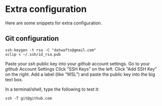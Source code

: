 # Extra configuration

Here are some snippets for extra configuration.

## Git configuration

```shell
ssh-keygen -t rsa -C "datwaftx@gmail.com"
xclip < ~/.ssh/id_rsa.pub
```

Paste your *ssh* public key into your *github* account settings.
Go to your *github* Account Settings
Click “SSH Keys” on the left.
Click “Add SSH Key” on the right.
Add a label (like “WSL”) and paste the public key into the big text box.

In a terminal/shell, type the following to test it:

```shell
ssh -T git@github.com
```
